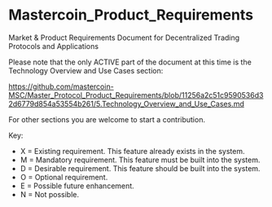 Mastercoin_Product_Requirements
===============================

Market &amp; Product Requirements Document for Decentralized Trading Protocols and Applications

Please note that the only ACTIVE part of the document at this time is the Technology Overview and Use Cases section:

https://github.com/mastercoin-MSC/Master_Protocol_Product_Requirements/blob/11256a2c51c9590536d32d6779d854a53554b261/5.Technology_Overview_and_Use_Cases.md

For other sections you are welcome to start a contribution.


Key:

* X = Existing requirement. This feature already exists in the system. 
* M = Mandatory requirement. This feature must be built into the system.
* D = Desirable requirement. This feature should be built into the system.
* O = Optional requirement.
* E = Possible future enhancement.
* N = Not possible.



